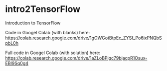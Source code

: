 # intro2TensorFlow
Introduction to TensorFlow


Code in Googel Colab (with blanks) here: https://colab.research.google.com/drive/1gOWGotBtpEc_ZYSf_Po6ixPNQbSpbL0h

Full code in Googel Colab (with solution) here: https://colab.research.google.com/drive/1aZLoBPjqc79bjacpR1Osux-EBI9Sq0g4
